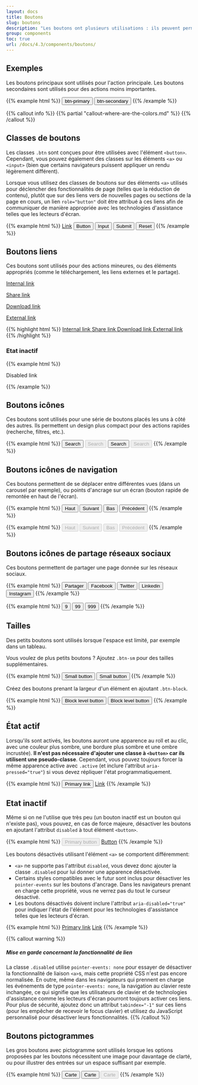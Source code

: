 ```yaml
---
layout: docs
title: Boutons
slug: boutons
description: "Les boutons ont plusieurs utilisations : ils peuvent permettre à l'utilisateur de déclencher une action, répondre à une question posée dans une interface conversationnelle, activer ou désactiver un état, augmenter ou diminuer une valeur numérique, etc. A noter que les boutons de menu sont affichés dans la section des menus déroulants."
group: components
toc: true
url: /docs/4.3/components/boutons/
---
```


## Exemples
Les boutons principaux sont utilisés pour l'action principale. Les boutons secondaires sont utilisés pour des actions moins importantes.

{{% example html %}}
<button type="button" class="btn btn-primary">btn-primary</button>
<button type="button" class="btn btn-secondary">btn-secondary</button>
{{% /example %}}

{{% callout info %}}
{{% partial "callout-where-are-the-colors.md" %}}
{{% /callout %}}

## Classes de boutons

Les classes `.btn` sont conçues pour être utilisées avec l'élément `<button>`. Cependant, vous pouvez également des classes sur les éléments `<a>` ou `<input>` (bien que certains navigateurs puissent appliquer un rendu légèrement différent).

Lorsque vous utilisez des classes de boutons sur des éléments `<a>` utilisés pour déclencher des fonctionnalités de page (telles que la réduction de contenu), plutôt que sur des liens vers de nouvelles pages ou sections de la page en cours, un lien `role="button"` doit être attribué à ces liens afin de communiquer de manière appropriée avec les technologies d'assistance telles que les lecteurs d'écran.

{{% example html %}}
<a class="btn btn-primary" href="#" role="button">Link</a>
<button class="btn btn-primary" type="submit">Button</button>
<input class="btn btn-primary" type="button" value="Input">
<input class="btn btn-primary" type="submit" value="Submit">
<input class="btn btn-primary" type="reset" value="Reset">
{{% /example %}}

## Boutons liens

Ces boutons sont utilisés pour des actions mineures, ou des éléments appropriés (comme le téléchargement, les liens externes et le partage).

<p><a href="#" class="btn btn-link"><span>Internal link</span> <i class="icons-arrow-next icons-size-x75 ml-2" aria-hidden="true"></i></a></p>
<p><a href="#" class="btn btn-link"><span>Share link</span> <i class="icons-share icons-size-x75 ml-2" aria-hidden="true"></i></a></p>
<p><a href="#" class="btn btn-link"><span>Download link</span> <i class="icons-download icons-size-x75 ml-2" aria-hidden="true"></i></a></p>
<p><a href="#" class="btn btn-link"><span>External link</span> <i class="icons-external-link icons-size-x75 ml-2" aria-hidden="true"></i></a></p>

{{% highlight html %}}
<a href="#" class="btn btn-link"><span>Internal link</span> <i class="icons-arrow-next icons-size-x75 ml-2" aria-hidden="true"></i></a>
<a href="#" class="btn btn-link"><span>Share link</span> <i class="icons-share icons-size-x75 ml-2" aria-hidden="true"></i></a>
<a href="#" class="btn btn-link"><span>Download link</span> <i class="icons-download icons-size-x75 ml-2" aria-hidden="true"></i></a>
<a href="#" class="btn btn-link"><span>External link</span> <i class="icons-external-link icons-size-x75 ml-2" aria-hidden="true"></i></a>
{{% /highlight %}}

### Etat inactif
{{% example html %}}
<p><span class="btn btn-link disabled"><span>Disabled link</span> <i class="icons-share icons-size-x75 ml-2" aria-hidden="true"></i></span></p>
{{% /example %}}

## Boutons icônes

Ces boutons sont utilisés pour une série de boutons placés les uns à côté des autres. Ils permettent un design plus compact pour des actions rapides (recherche, filtres, etc.).

{{% example html %}}
<button type="button" class="btn btn-only-icon btn-primary">
  <span class="sr-only">Search</span>
  <i class="icons-search" aria-hidden="true"></i>
</button>
<button type="button" class="btn btn-only-icon btn-primary" disabled>
  <span class="sr-only">Search</span>
  <i class="icons-search" aria-hidden="true"></i>
</button>
<button type="button" class="btn btn-only-icon btn-white">
  <span class="sr-only">Search</span>
  <i class="icons-search" aria-hidden="true"></i>
</button>
<button type="button" class="btn btn-only-icon btn-white" disabled>
  <span class="sr-only">Search</span>
  <i class="icons-search" aria-hidden="true"></i>
</button>
{{% /example %}}

## Boutons icônes de navigation

Ces boutons permettent de se déplacer entre différentes vues (dans un carousel par exemple), ou points d'ancrage sur un écran (bouton rapide de remontée en haut de l'écran).

{{% example html %}}
<button type="button" class="btn-rounded btn-rounded-white box-shadow"><span class="sr-only">Haut</span><i class="icons-arrow-up" aria-hidden="true"></i></button>
<button type="button" class="btn-rounded btn-rounded-white box-shadow"><span class="sr-only">Suivant</span><i class="icons-arrow-next" aria-hidden="true"></i></button>
<button type="button" class="btn-rounded btn-rounded-white box-shadow"><span class="sr-only">Bas</span><i class="icons-arrow-down" aria-hidden="true"></i></button>
<button type="button" class="btn-rounded btn-rounded-white box-shadow"><span class="sr-only">Précédent</span><i class="icons-arrow-prev" aria-hidden="true"></i></button>
{{% /example %}}

{{% example html %}}
<button type="button" class="btn-rounded btn-rounded-white box-shadow" disabled><span class="sr-only">Haut</span><i class="icons-arrow-up" aria-hidden="true"></i></button>
<button type="button" class="btn-rounded btn-rounded-white box-shadow" disabled><span class="sr-only">Suivant</span><i class="icons-arrow-next" aria-hidden="true"></i></button>
<button type="button" class="btn-rounded btn-rounded-white box-shadow" disabled><span class="sr-only">Bas</span><i class="icons-arrow-down" aria-hidden="true"></i></button>
<button type="button" class="btn-rounded btn-rounded-white box-shadow" disabled><span class="sr-only">Précédent</span><i class="icons-arrow-prev" aria-hidden="true"></i></button>
{{% /example %}}

## Boutons icônes de partage réseaux sociaux

Ces boutons permettent de partager une page donnée sur les réseaux sociaux.

{{% example html %}}
<button type="button" class="btn-rounded btn-rounded-primary"><span class="sr-only">Partager</span><i class="icons-share" aria-hidden="true"></i></button>
<button type="button" class="btn-rounded btn-rounded-facebook"><span class="sr-only">Facebook</span><i class="icons-facebook" aria-hidden="true"></i></button>
<button type="button" class="btn-rounded btn-rounded-twitter"><span class="sr-only">Twitter</span><i class="icons-twitter" aria-hidden="true"></i></button>
<button type="button" class="btn-rounded btn-rounded-linkedin"><span class="sr-only">Linkedin</span><i class="icons-linkedin" aria-hidden="true"></i></button>
<button type="button" class="btn-rounded btn-rounded-instagram"><span class="sr-only">Instagram</span><i class="icons-instagram" aria-hidden="true"></i></button>
{{% /example %}}

{{% example html %}}
<button type="button" class="btn-rounded btn-rounded-gray">9</button>
<button type="button" class="btn-rounded btn-rounded-gray">99</button>
<button type="button" class="btn-rounded btn-rounded-gray">999</button>
{{% /example %}}

## Tailles

Des petits boutons sont utilisés lorsque l'espace est limité, par exemple dans un tableau.

Vous voulez de plus petits boutons ? Ajoutez `.btn-sm` pour des tailles supplémentaires.

{{% example html %}}
<button type="button" class="btn btn-primary btn-sm">Small button</button>
<button type="button" class="btn btn-secondary btn-sm">Small button</button>
{{% /example %}}

Créez des boutons prenant la largeur d'un élément en ajoutant `.btn-block`.

{{% example html %}}
<button type="button" class="btn btn-primary btn-block">Block level button</button>
<button type="button" class="btn btn-secondary btn-block">Block level button</button>
{{% /example %}}

## État actif

Lorsqu'ils sont activés, les boutons auront une apparence au roll et au clic, avec une couleur plus sombre, une bordure plus sombre et une ombre incrustée). **Il n'est pas nécessaire d'ajouter une classe à `<button>` car ils utilisent une pseudo-classe**. Cependant, vous pouvez toujours forcer la même apparence active avec `.active` (et inclure l'attribut <code>aria-pressed="true"</code>) si vous devez répliquer l'état programmatiquement.

{{% example html %}}
<button type="button" class="btn btn-primary active" aria-pressed="true">Primary link</button>
<a href="#" class="btn btn-secondary active" role="button" aria-pressed="true">Link</a>
{{% /example %}}

## Etat inactif

Même si on ne l'utilise que très peu (un bouton inactif est un bouton qui n'existe pas), vous pouvez, en cas de force majeure, désactiver les boutons en ajoutant l'attribut `disabled` à tout élément `<button>`.

{{% example html %}}
<button type="button" class="btn btn-primary" disabled>Primary button</button>
<a href="#" class="btn btn-secondary disabled">Button</a>
{{% /example %}}

Les boutons désactivés utilisant l'élément `<a>` se comportent différemment:

- `<a>` ne supporte pas l'attribut `disabled`, vous devez donc ajouter la classe `.disabled` pour lui donner une apparence désactivée.
- Certains styles compatibles avec le futur sont inclus pour désactiver les `pointer-events` sur les boutons d'ancrage. Dans les navigateurs prenant en charge cette propriété, vous ne verrez pas du tout le curseur désactivé.
- Les boutons désactivés doivent inclure l'attribut `aria-disabled="true"` pour indiquer l'état de l'élément pour les technologies d'assistance telles que les lecteurs d'écran.

{{% example html %}}
<a href="#" class="btn btn-primary disabled" aria-disabled="true">Primary link</a>
<a href="#" class="btn btn-secondary disabled" aria-disabled="true">Link</a>
{{% /example %}}

{{% callout warning %}}
##### Mise en garde concernant la fonctionnalité de lien

La classe `.disabled` utilise `pointer-events: none` pour essayer de désactiver la fonctionnalité de liaison `<a>`s, mais cette propriété CSS n'est pas encore normalisée. En outre, même dans les navigateurs qui prennent en charge les événements de type `pointer-events: none`, la navigation au clavier reste inchangée, ce qui signifie que les utilisateurs de clavier et de technologies d'assistance comme les lecteurs d'écran pourront toujours activer ces liens. Pour plus de sécurité, ajoutez donc un attribut `tabindex="-1"` sur ces liens (pour les empêcher de recevoir le focus clavier) et utilisez du JavaScript personnalisé pour désactiver leurs fonctionnalités.
{{% /callout %}}

## Boutons pictogrammes

Les gros boutons avec pictogramme sont utilisés lorsque les options proposées par les boutons nécessitent une image pour davantage de clarté, ou pour illustrer des entrées sur un espace suffisant par exemple.

{{% example html %}}
<button type="button" class="btn btn-card">
  <i class="icons-large-france icons-size-90px" aria-hidden="true"></i>
  <span>Carte</span>
</button>
<button type="button" class="btn btn-card active" title="Carte actif">
  <i class="icons-large-france icons-size-90px" aria-hidden="true"></i>
  <span>Carte</span>
</button>
<button type="button" class="btn btn-card" disabled>
  <i class="icons-large-france icons-size-90px" aria-hidden="true"></i>
  <span>Carte</span>
</button>
{{% /example %}}
